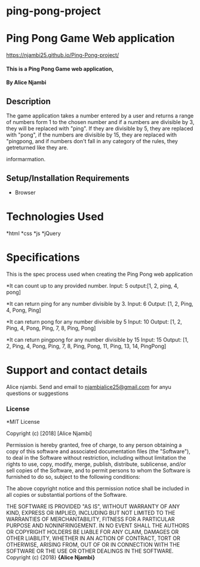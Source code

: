 # ping-pong-project
# Ping Pong Game Web application
https://njambi25.github.io/Ping-Pong-project/
#### This is a Ping Pong Game web application, 
#### By **Alice Njambi**
## Description
The game application takes a number entered by a user and returns a range of numbers form 1 to the chosen number and 
if a numbers are divisible by 3, they will be replaced with "ping". If they are divisible by 5, they are replaced with "pong",
if the numbers are divisible by 15, they are replaced with "pingpong, and if numbers don't fall in any category of the rules,
they getreturned like they are.

informarmation.
## Setup/Installation Requirements
* Browser
# Technologies Used
*html
*css
*js
*jQuery

# Specifications
This is the spec process used when creating the Ping Pong web application

*It can count up to any provided number.
Input: 5
output:[1, 2, ping, 4, pong]

*It can return ping for any number divisible by 3.
Input: 6
Output: [1, 2, Ping, 4, Pong, Ping]

*It can return pong for any number divisible by 5
Input: 10
Output: [1, 2, Ping, 4, Pong, Ping, 7, 8, Ping, Pong]

*It can return pingpong for any number divisible by 15
Input: 15
Output: [1, 2, Ping, 4, Pong, Ping, 7, 8, Ping, Pong, 11, Ping, 13, 14, PingPong]

# Support and contact details
Alice njambi.
Send and email to njambialice25@gmail.com for anyu questions or suggestions
### License
*MIT License

Copyright (c) [2018] [Alice Njambi]

Permission is hereby granted, free of charge, to any person obtaining a copy
of this software and associated documentation files (the "Software"), to deal
in the Software without restriction, including without limitation the rights
to use, copy, modify, merge, publish, distribute, sublicense, and/or sell
copies of the Software, and to permit persons to whom the Software is
furnished to do so, subject to the following conditions:

The above copyright notice and this permission notice shall be included in all
copies or substantial portions of the Software.

THE SOFTWARE IS PROVIDED "AS IS", WITHOUT WARRANTY OF ANY KIND, EXPRESS OR
IMPLIED, INCLUDING BUT NOT LIMITED TO THE WARRANTIES OF MERCHANTABILITY,
FITNESS FOR A PARTICULAR PURPOSE AND NONINFRINGEMENT. IN NO EVENT SHALL THE
AUTHORS OR COPYRIGHT HOLDERS BE LIABLE FOR ANY CLAIM, DAMAGES OR OTHER
LIABILITY, WHETHER IN AN ACTION OF CONTRACT, TORT OR OTHERWISE, ARISING FROM,
OUT OF OR IN CONNECTION WITH THE SOFTWARE OR THE USE OR OTHER DEALINGS IN THE
SOFTWARE.
Copyright (c) {2018} **{Alice Njambi}**
